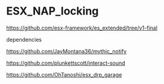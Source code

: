 # ESX_NAP_locking
 https://github.com/esx-framework/es_extended/tree/v1-final


dependencies 

https://github.com/JayMontana36/mythic_notify

https://github.com/plunkettscott/interact-sound

https://github.com/OhTanoshi/esx_drp_garage